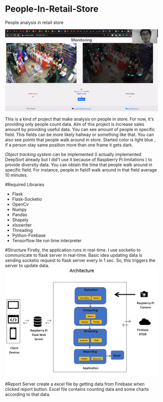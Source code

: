 # People-In-Retail-Store
People analysis in retail store

![couldn't loaded](/images-rsc/app-gif.gif)

This is a kind of project that make analysis on people in store. For now, it's providing only people count data. Aim of this project is increase sales amount by providing  useful data.
 You can see amount of people in specific field. This fields can be more likely hallway or something like that. You can also see points that people walk around in store. Started color 
 is light blue , if a person stay same position more than one frame it gets dark.
 
_Object tracking system_ can be implemented (I actually  implemented DeepSort already but I did't use it because of Raspberry Pi limitations ) to provide diversity data.
You can obtain the time that people walk around in specific field. For instance, people in field1 walk around in that field average 10 minutes. 

#Required Libraries
* Flask
* Flask-Socketio
* OpenCv
* Numpy
* Pandas
* Shapely
* xlsxwriter
* Threading
* Python-Firebase
* Tensorflow lite run time interpreter



#Structure
Firstly, the application runs in real-time. I use socketio to communicate to flask server in real-time. Basic idea updating data is sending socketio request to flask server every in 1 sec. So, this triggers the server to update data.
![couldn't loaded](/images-rsc/architecture.PNG)

#Report
Server create a excel file by getting data from Firebase when clicked report button. Excel file contains counting data and some charts according to that data.




